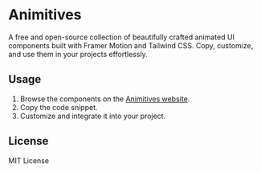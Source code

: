 # Animitives

A free and open-source collection of beautifully crafted animated UI components built with Framer Motion and Tailwind CSS. Copy, customize, and use them in your projects effortlessly.

## Usage

1. Browse the components on the [Animitives website](https://animitives.com).
2. Copy the code snippet.
3. Customize and integrate it into your project.

## License

MIT License
